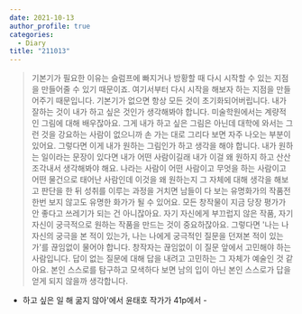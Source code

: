 ```yaml
---
date: 2021-10-13
author_profile: true
categories:
  - Diary
title: "211013"
---
```


> 기본기가 필요한 이유는 슬럼프에 빠지거나 방황할 때 다시 시작할 수 있는 지점을 만들어줄 수 있기 때문이죠. 여기서부터 다시 시작을 해보자 하는 지점을 만들어주기 때문입니다. 기본기가 없으면 항상 모든 것이 초기화되어버립니다.  내가 잘하는 것이 내가 하고 싶은 것인가 생각해봐야 합니다. 미술학원에서는 계량적인 그림에 대해 배우잖아요. 그게 내가 하고 싶은 그림은 아닌데 대학에 와서는 그런 것을 강요하는 사람이 없으니까 손 가는 대로 그리다 보면 자주 나오는 부분이 있어요. 그렇다면 이게 내가 원하는 그림인가 하고 생각을 해야 합니다. 내가 원하는 일이라는 문장이 있다면 내가 어떤 사람이길래 내가 이걸 왜 원하지 하고 산산조각내서 생각해봐야 해요. 나라는 사람이 어떤 사람이고 무엇을 하는 사람이고 어떤 물건으로 태어난 사람인데 이것을 왜 원하는지 그 자체에 대해 생각을 해보고 판단을 한 뒤 성취를 이루는 과정을 거치면 남들이 다 보는 유명화가의 작품전 한번 보지 않고도 유명한 화가가 될 수 있어요.  모든 창작물이 지금 당장 평가가 안 좋다고 쓰레기가 되는 건 아니잖아요. 자기 자신에게 부끄럽지 않은 작품, 자기 자신이 궁극적으로 원하는 작품을 만드는 것이 중요하잖아요. 그렇다면 '나는 나 자신의 궁극을 본 적이 있는가, 나는 나에게 궁극적인 질문을 던져본 적이 있는가'를 끊임없이 물어야 합니다. 창작자는 끊임없이 이 질문 앞에서 고민해야 하는 사람입니다. 답이 없는 질문에 대해 답을 내려고 고민하는 그 자체가 예술인 것 같아요. 본인 스스로를 탐구하고 모색하다 보면 남의 입이 아닌 본인 스스로가 답을 얻게 되지 않을까 생각합니다.

- 하고 싶은 일 해 굶지 않아'에서 윤태호 작가가 41p에서 - 


